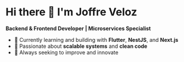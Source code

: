 # Hi there 👋 I'm Joffre Veloz

**Backend & Frontend Developer | Microservices Specialist**

- 🌱 Currently learning and building with **Flutter**, **NestJS**, and **Next.js**
- 🚀 Passionate about **scalable systems** and **clean code**
- 🎯 Always seeking to improve and innovate

